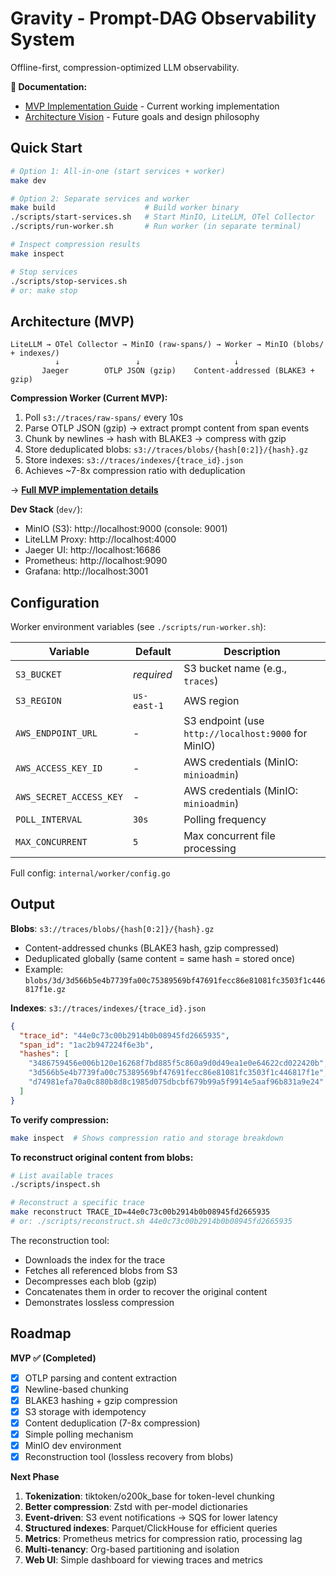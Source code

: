 # Gravity - Prompt-DAG Observability System

Offline-first, compression-optimized LLM observability.

**📖 Documentation:**
- [MVP Implementation Guide](docs/mvp.md) - Current working implementation
- [Architecture Vision](docs/data_flow.md) - Future goals and design philosophy

## Quick Start

```bash
# Option 1: All-in-one (start services + worker)
make dev

# Option 2: Separate services and worker
make build                    # Build worker binary
./scripts/start-services.sh   # Start MinIO, LiteLLM, OTel Collector
./scripts/run-worker.sh       # Run worker (in separate terminal)

# Inspect compression results
make inspect

# Stop services
./scripts/stop-services.sh
# or: make stop
```

## Architecture (MVP)

```
LiteLLM → OTel Collector → MinIO (raw-spans/) → Worker → MinIO (blobs/ + indexes/)
          ↓                 ↓                     ↓
       Jaeger        OTLP JSON (gzip)    Content-addressed (BLAKE3 + gzip)
```

**Compression Worker (Current MVP):**
1. Poll `s3://traces/raw-spans/` every 10s
2. Parse OTLP JSON (gzip) → extract prompt content from span events
3. Chunk by newlines → hash with BLAKE3 → compress with gzip
4. Store deduplicated blobs: `s3://traces/blobs/{hash[0:2]}/{hash}.gz`
5. Store indexes: `s3://traces/indexes/{trace_id}.json`
6. Achieves ~7-8x compression ratio with deduplication

→ **[Full MVP implementation details](docs/mvp.md)**

**Dev Stack** (`dev/`):
- MinIO (S3): http://localhost:9000 (console: 9001)
- LiteLLM Proxy: http://localhost:4000
- Jaeger UI: http://localhost:16686
- Prometheus: http://localhost:9090
- Grafana: http://localhost:3001

## Configuration

Worker environment variables (see `./scripts/run-worker.sh`):

| Variable | Default | Description |
|----------|---------|-------------|
| `S3_BUCKET` | *required* | S3 bucket name (e.g., `traces`) |
| `S3_REGION` | `us-east-1` | AWS region |
| `AWS_ENDPOINT_URL` | - | S3 endpoint (use `http://localhost:9000` for MinIO) |
| `AWS_ACCESS_KEY_ID` | - | AWS credentials (MinIO: `minioadmin`) |
| `AWS_SECRET_ACCESS_KEY` | - | AWS credentials (MinIO: `minioadmin`) |
| `POLL_INTERVAL` | `30s` | Polling frequency |
| `MAX_CONCURRENT` | `5` | Max concurrent file processing |

Full config: `internal/worker/config.go`

## Output

**Blobs**: `s3://traces/blobs/{hash[0:2]}/{hash}.gz`
- Content-addressed chunks (BLAKE3 hash, gzip compressed)
- Deduplicated globally (same content = same hash = stored once)
- Example: `blobs/3d/3d566b5e4b7739fa00c75389569bf47691fecc86e81081fc3503f1c446817f1e.gz`

**Indexes**: `s3://traces/indexes/{trace_id}.json`
```json
{
  "trace_id": "44e0c73c00b2914b0b08945fd2665935",
  "span_id": "1ac2b947224f6e3b",
  "hashes": [
    "3486759456e006b120e16268f7bd885f5c860a9d0d49ea1e0e64622cd022420b",
    "3d566b5e4b7739fa00c75389569bf47691fecc86e81081fc3503f1c446817f1e",
    "d74981efa70a0c880b8d8c1985d075dbcbf679b99a5f9914e5aaf96b831a9e24"
  ]
}
```

**To verify compression:**
```bash
make inspect  # Shows compression ratio and storage breakdown
```

**To reconstruct original content from blobs:**
```bash
# List available traces
./scripts/inspect.sh

# Reconstruct a specific trace
make reconstruct TRACE_ID=44e0c73c00b2914b0b08945fd2665935
# or: ./scripts/reconstruct.sh 44e0c73c00b2914b0b08945fd2665935
```

The reconstruction tool:
- Downloads the index for the trace
- Fetches all referenced blobs from S3
- Decompresses each blob (gzip)
- Concatenates them in order to recover the original content
- Demonstrates lossless compression

## Roadmap

**MVP ✅ (Completed)**
- [x] OTLP parsing and content extraction
- [x] Newline-based chunking
- [x] BLAKE3 hashing + gzip compression
- [x] S3 storage with idempotency
- [x] Content deduplication (7-8x compression)
- [x] Simple polling mechanism
- [x] MinIO dev environment
- [x] Reconstruction tool (lossless recovery from blobs)

**Next Phase**
1. **Tokenization**: tiktoken/o200k_base for token-level chunking
2. **Better compression**: Zstd with per-model dictionaries
3. **Event-driven**: S3 event notifications → SQS for lower latency
4. **Structured indexes**: Parquet/ClickHouse for efficient queries
5. **Metrics**: Prometheus metrics for compression ratio, processing lag
6. **Multi-tenancy**: Org-based partitioning and isolation
7. **Web UI**: Simple dashboard for viewing traces and metrics
